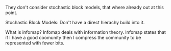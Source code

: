 
They don't consider stochastic block models, that where already out at this point.

Stochastic Block Models: Don't have a direct hierachy build into it.

What is infomap?
    Infomap deals with information theory. Infomap states that if I have a good coomunity then I compress the community to be represented with fewer bits.
